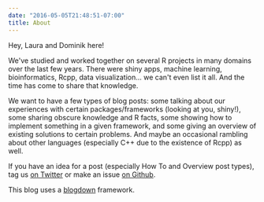 ```yaml
---
date: "2016-05-05T21:48:51-07:00"
title: About
---
```


Hey, Laura and Dominik here!

We've studied and worked together on several R projects in many domains over the last few years. There were shiny apps, machine learning, bioinformatics, Rcpp, data visualization... we can't even list it all. And the time has come to share that knowledge.

We want to have a few types of blog posts: some talking about our experiences with certain packages/frameworks (looking at you, shiny!), some sharing obscure knowledge and R facts, some showing how to implement something in a given framework, and some giving an overview of existing solutions to certain problems. And maybe an occasional rambling about other languages (especially C++ due to the existence of Rcpp) as well.

If you have an idea for a post (especially How To and Overview post types), tag us [on Twitter](https://twitter.com/Rturtletopia) or make an issue [on Github](https://github.com/turtletopia/turtletopia.github.io/issues).

This blog uses a [blogdown](https://github.com/rstudio/blogdown) framework.
